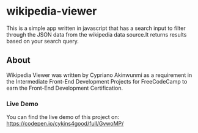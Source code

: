 # wikipedia-viewer
This is a simple app written in javascript that has a search input to filter through the JSON data from the wikipedia data source.It returns results based on your search query.
## About
Wikipedia Viewer was written by Cypriano Akinwunmi as a requirement in the Intermediate Front-End Development Projects for FreeCodeCamp to earn the Front-End Development Certification.
### Live Demo
You can find the live demo of this project on: https://codepen.io/cykins4good/full/GvwoMP/
